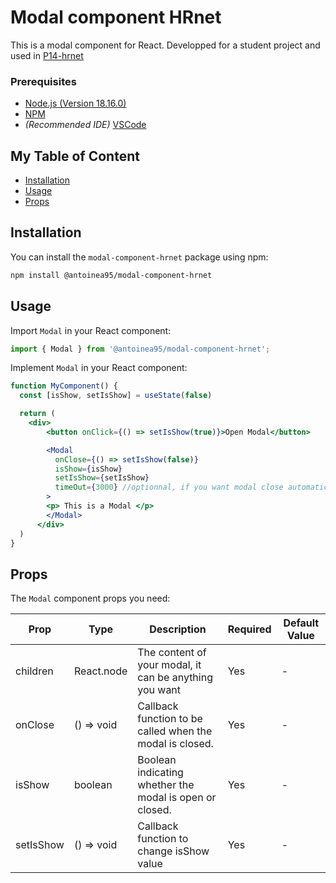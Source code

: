# Modal component HRnet 

This is a modal component for React. Developped for a student project and used in [P14-hrnet](https://github.com/antoinea95/p14hrnet)

### Prerequisites

- [Node.js (Version 18.16.0)](https://nodejs.org/en/)
- [NPM](https://www.npmjs.com/)
- *(Recommended IDE)* [VSCode](https://code.visualstudio.com/)

## My Table of Content

- [Installation](#installation)
- [Usage](#usage)
- [Props](#Props)

## Installation

You can install the `modal-component-hrnet` package using npm:

```bash
npm install @antoinea95/modal-component-hrnet
```

## Usage

Import `Modal` in your React component:

```jsx
import { Modal } from '@antoinea95/modal-component-hrnet';
```

Implement `Modal` in your React component:

```jsx
function MyComponent() {
  const [isShow, setIsShow] = useState(false)

  return (
    <div>
        <button onClick={() => setIsShow(true)}>Open Modal</button>

        <Modal
          onClose={() => setIsShow(false)}
          isShow={isShow}
          setIsShow={setIsShow}
          timeOut={3000} //optionnal, if you want modal close automatically
        >
        <p> This is a Modal </p>
        </Modal>
      </div>
  )
}
```

## Props

The `Modal` component props you need:

| Prop | Type | Description | Required | Default Value |
| ---- | ---- | ----------- | -------- | ------------- |
| children  | React.node  | The content of your modal, it can be anything you want | Yes | - |
| onClose  | () => void  | Callback function to be called when the modal is closed. | Yes | - |
| isShow  | boolean | Boolean indicating whether the modal is open or closed. | Yes | - |
| setIsShow | () => void | Callback function to change isShow value  | Yes | - |


